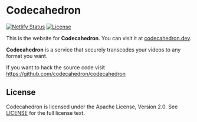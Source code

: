 # Codecahedron

[![Netlify Status](https://api.netlify.com/api/v1/badges/88556a58-4595-47d8-bc18-6e75762a1cc4/deploy-status)](https://app.netlify.com/sites/codecahedron/deploys)
[![License](https://img.shields.io/badge/License-Apache%202.0-blue.svg)](https://github.com/codecahedron/website/blob/master/LICENSE)

This is the website for **Codecahedron**. You can visit it at
[codecahedron.dev](https://codecahedron.dev).

**Codecahedron** is a service that securely transcodes your videos to any
format you want.

If you want to hack the source code visit https://github.com/codecahedron/codecahedron

## License

Codecahedron is licensed under the Apache License, Version 2.0. See [LICENSE](LICENSE) for the full license text.
